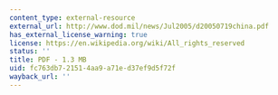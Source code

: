 ```yaml
---
content_type: external-resource
external_url: http://www.dod.mil/news/Jul2005/d20050719china.pdf
has_external_license_warning: true
license: https://en.wikipedia.org/wiki/All_rights_reserved
status: ''
title: PDF - 1.3 MB
uid: fc763db7-2151-4aa9-a71e-d37ef9d5f72f
wayback_url: ''
---
```

